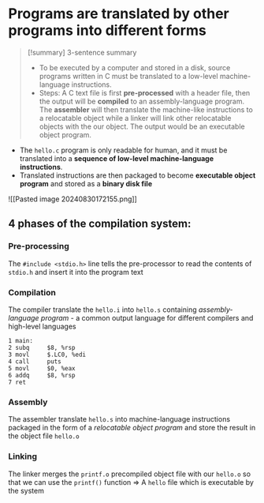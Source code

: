 # Programs are translated by other programs into different forms

> [!summary] 3-sentence summary
> 
> - To be executed by a computer and stored in a disk, source programs written in C must be translated to a low-level machine-language instructions.
> - Steps: A C text file is first **pre-processed** with a header file, then the output will be **compiled** to an assembly-language program. The **assembler** will then translate the machine-like instructions to a relocatable object while a linker will link other relocatable objects with the our object. The output would be an executable object program.

- The `hello.c` program is only readable for human, and it must be translated into a **sequence of low-level machine-language instructions**.
- Translated instructions are then packaged to become **executable object program** and stored as a **binary disk file**

![[Pasted image 20240830172155.png]]

## 4 phases of the compilation system:

### Pre-processing 

The `#include <stdio.h>` line tells the pre-processor to read the contents of `stdio.h` and insert it into the program text

### Compilation

The compiler translate the `hello.i` into `hello.s` containing *assembly-language program* - a common output language for different compilers and high-level languages

```assembly
1 main:
2 subq     $8, %rsp
3 movl     $.LC0, %edi
4 call     puts
5 movl     $0, %eax
6 addq     $8, %rsp
7 ret
```

### Assembly

The assembler translate `hello.s` into machine-language instructions packaged in the form of a *relocatable object program* and store the result in the object file `hello.o`

### Linking

The linker merges the `printf.o` precompiled object file with our `hello.o` so that we can use the `printf()` function => A `hello` file which is executable by the system